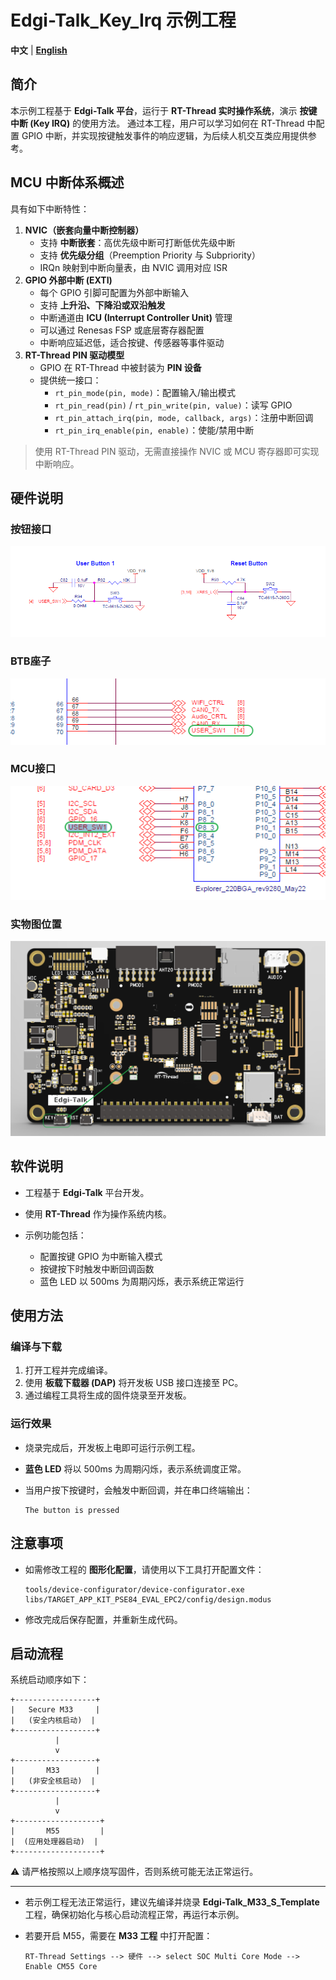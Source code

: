 # Edgi-Talk_Key_Irq 示例工程

**中文** | [**English**](./README.md)

## 简介

本示例工程基于 **Edgi-Talk 平台**，运行于 **RT-Thread 实时操作系统**，演示 **按键中断 (Key IRQ)** 的使用方法。
通过本工程，用户可以学习如何在 RT-Thread 中配置 GPIO 中断，并实现按键触发事件的响应逻辑，为后续人机交互类应用提供参考。
## MCU 中断体系概述

具有如下中断特性：

1. **NVIC（嵌套向量中断控制器）**
   - 支持 **中断嵌套**：高优先级中断可打断低优先级中断
   - 支持 **优先级分组**（Preemption Priority 与 Subpriority）
   - IRQn 映射到中断向量表，由 NVIC 调用对应 ISR
2. **GPIO 外部中断 (EXTI)**
   - 每个 GPIO 引脚可配置为外部中断输入
   - 支持 **上升沿、下降沿或双沿触发**
   - 中断通道由 **ICU (Interrupt Controller Unit)** 管理
   - 可以通过 Renesas FSP 或底层寄存器配置
   - 中断响应延迟低，适合按键、传感器等事件驱动
3. **RT-Thread PIN 驱动模型**
   - GPIO 在 RT-Thread 中被封装为 **PIN 设备**
   - 提供统一接口：
     - `rt_pin_mode(pin, mode)`：配置输入/输出模式
     - `rt_pin_read(pin)` / `rt_pin_write(pin, value)`：读写 GPIO
     - `rt_pin_attach_irq(pin, mode, callback, args)`：注册中断回调
     - `rt_pin_irq_enable(pin, enable)`：使能/禁用中断

> 使用 RT-Thread PIN 驱动，无需直接操作 NVIC 或 MCU 寄存器即可实现中断响应。
## 硬件说明

### 按钮接口
![alt text](figures/1.png)
### BTB座子
![alt text](figures/2.png)
### MCU接口
![alt text](figures/3.png)
### 实物图位置
![alt text](figures/4.png)

## 软件说明

* 工程基于 **Edgi-Talk** 平台开发。
* 使用 **RT-Thread** 作为操作系统内核。
* 示例功能包括：

  * 配置按键 GPIO 为中断输入模式
  * 按键按下时触发中断回调函数
  * 蓝色 LED 以 500ms 为周期闪烁，表示系统正常运行

## 使用方法

### 编译与下载

1. 打开工程并完成编译。
2. 使用 **板载下载器 (DAP)** 将开发板 USB 接口连接至 PC。
3. 通过编程工具将生成的固件烧录至开发板。

### 运行效果

* 烧录完成后，开发板上电即可运行示例工程。
* **蓝色 LED** 将以 500ms 为周期闪烁，表示系统调度正常。
* 当用户按下按键时，会触发中断回调，并在串口终端输出：

  ```
  The button is pressed
  ```

## 注意事项

* 如需修改工程的 **图形化配置**，请使用以下工具打开配置文件：

  ```
  tools/device-configurator/device-configurator.exe
  libs/TARGET_APP_KIT_PSE84_EVAL_EPC2/config/design.modus
  ```
* 修改完成后保存配置，并重新生成代码。

## 启动流程

系统启动顺序如下：

```
+------------------+
|   Secure M33     |
|   (安全内核启动)  |
+------------------+
          |
          v
+------------------+
|       M33        |
|   (非安全核启动)  |
+------------------+
          |
          v
+-------------------+
|       M55         |
|  (应用处理器启动)  |
+-------------------+
```

⚠️ 请严格按照以上顺序烧写固件，否则系统可能无法正常运行。

---

* 若示例工程无法正常运行，建议先编译并烧录 **Edgi-Talk\_M33\_S\_Template** 工程，确保初始化与核心启动流程正常，再运行本示例。
* 若要开启 M55，需要在 **M33 工程** 中打开配置：

  ```
  RT-Thread Settings --> 硬件 --> select SOC Multi Core Mode --> Enable CM55 Core
  ```

